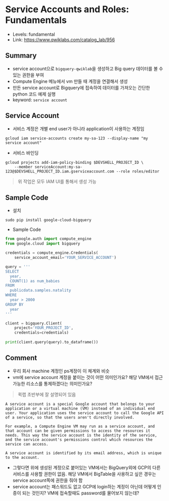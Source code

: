 # Service Accounts and Roles: Fundamentals
- Levels: fundamental
- Link: https://www.qwiklabs.com/catalog_lab/956

## Summary
- service account으로 `bigquery-qwiklab`을 생성하고 Big query 데이터를 볼 수 있는 권한을 부여
- Compute Engine 메뉴에서 vm 만들 때 계정을 연결해서 생성
- 만든 service account로 Bigquery에 접속하여 데이터를 가져오는 간단한 python 코드 예제 실행
- keyword: `service account`

## Service Account
- 서비스 계정은 개별 end user가 아니라 application이 사용하는 계정임
~~~
gcloud iam service-accounts create my-sa-123 --display-name "my service account"
~~~
- 서비스 바인딩
~~~
gcloud projects add-iam-policy-binding $DEVSHELL_PROJECT_ID \
    --member serviceAccount:my-sa-123@$DEVSHELL_PROJECT_ID.iam.gserviceaccount.com --role roles/editor
~~~
> 위 작업은 모두 IAM UI를 통해서 생성 가능

## Sample Code
- 설치 
~~~
sudo pip install google-cloud-bigquery
~~~
- Sample Code
~~~py
from google.auth import compute_engine
from google.cloud import bigquery

credentials = compute_engine.Credentials(
    service_account_email='YOUR_SERVICE_ACCOUNT')

query = '''
SELECT
  year,
  COUNT(1) as num_babies
FROM
  publicdata.samples.natality
WHERE
  year > 2000
GROUP BY
  year
'''

client = bigquery.Client(
    project='YOUR_PROJECT_ID',
    credentials=credentials)
    
print(client.query(query).to_dataframe())
~~~

## Comment
- 우리 회사 machine 계정인 ps계정이 이 체계와 비슷
- vm에 service account 계정을 붙이는 것이 어떤 의미인가요? 해당 VM에서 접근 가능한 리소스를 통제하겠다는 의미인가요?
> 퀵랩 초반부에 잘 설명되어 있음 
~~~
A service account is a special Google account that belongs to your application or a virtual machine (VM) instead of an individual end user. Your application uses the service account to call the Google API of a service, so that the users aren't directly involved.

For example, a Compute Engine VM may run as a service account, and that account can be given permissions to access the resources it needs. This way the service account is the identity of the service, and the service account's permissions control which resources the service can access.

A service account is identified by its email address, which is unique to the account.
~~~
- 그렇다면 위에 생성된 계정으로 붙어있는 VM에서는 BigQuery외에 GCP의 다른 서비스를 사용할 권한이 없음. 해당 VM에서 BigTable을 사용하고 싶은 경우는 service account쪽에 권한을 줘야 함
- service account는 패스워드도 없고 GCP에 login하는 계정이 아닌데 어떻게 인증이 되는 것인지? VM에 접속할때도 password를 물어보지 않는데?